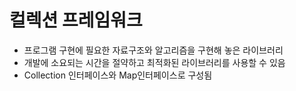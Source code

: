 # 컬렉션 프레임워크
- 프로그램 구현에 필요한 자료구조와 알고리즘을 구현해 놓은 라이브러리
- 개발에 소요되는 시간을 절약하고 최적화된 라이브러리를 사용할 수 있음
- Collection 인터페이스와 Map인터페이스로 구성됨